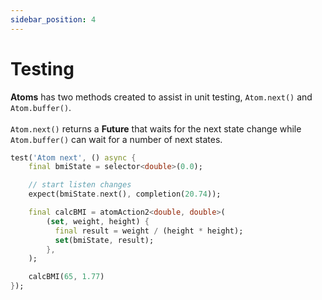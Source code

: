 ```yaml
---
sidebar_position: 4
---
```


# Testing

**Atoms** has two methods created to assist in unit testing, `Atom.next()` and `Atom.buffer()`. <br></br>
`Atom.next()` returns a **Future** that waits for the next state change while `Atom.buffer()` can wait for a number of next states.

```dart
test('Atom next', () async {
    final bmiState = selector<double>(0.0);

    // start listen changes
    expect(bmiState.next(), completion(20.74));

    final calcBMI = atomAction2<double, double>(
        (set, weight, height) {
          final result = weight / (height * height);
          set(bmiState, result);
        },
    );

    calcBMI(65, 1.77)
});
```